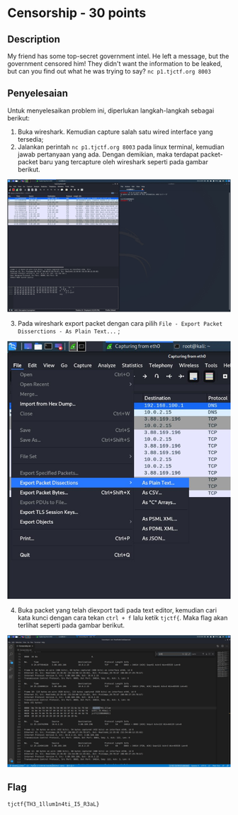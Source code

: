 # Censorship - 30 points
## Description

My friend has some top-secret government intel. He left a message, but the government censored him! They didn't want the information to be leaked, but can you find out what he was trying to say? ```nc p1.tjctf.org 8003```

## Penyelesaian

Untuk menyelesaikan problem ini, diperlukan langkah-langkah sebagai berikut:

1. Buka wireshark. Kemudian capture salah satu wired interface yang tersedia;
2. Jalankan perintah `nc p1.tjctf.org 8003` pada linux terminal, kemudian jawab pertanyaan yang ada. Dengan demikian, maka terdapat packet-packet baru yang tercapture oleh wireshark seperti pada gambar berikut.

![image](./01.jpg)

3. Pada wireshark export packet dengan cara pilih `File - Export Packet Disserctions - As Plain Text...` ;

![image](./02.jpg)

4. Buka packet yang telah diexport tadi pada text editor, kemudian cari kata kunci dengan cara tekan `ctrl + f` lalu ketik `tjctf{`. Maka flag akan terlihat seperti pada gambar berikut.

![image](./03.jpg)

## Flag

```
tjctf{TH3_1llum1n4ti_I5_R3aL}
```
